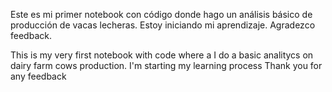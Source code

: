 Este es mi primer notebook con código donde hago un análisis básico de producción de vacas lecheras. 
Estoy iniciando mi aprendizaje. 
Agradezco feedback.

This is my very first notebook with code where a I do a basic analitycs on dairy farm cows production.
I'm starting my learning process
Thank you for any feedback
